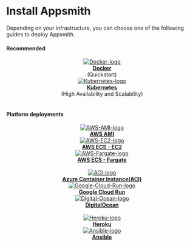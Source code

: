# Install Appsmith

Depending on your infrastructure, you can choose one of the following guides to deploy Appsmith. 

<div className="containerBorder">

#### Recommended

<div className="containerGrid">
        <div className="columnGrid column-one" align="center">
            <div className="containerCol">
                <a href="/getting-started/setup/installation-guides/docker">
                <img className="containerImage" src="/img/docker-logo.png" alt="Docker-logo"/>
                </a> 
            </div> 
            <b><a href="/getting-started/setup/installation-guides/docker">Docker</a></b><br/>
            (Quickstart)
        </div>
        <div className="columnGrid column-two" align="center">
         <div className="containerCol">
                <a href="/getting-started/setup/installation-guides/kubernetes">
                <img className="containerImage" src="/img/Kubernetes_logo.png" alt="Kubernetes-logo"/>
                </a>     
            </div> 
            <b><a href="/getting-started/setup/installation-guides/kubernetes">Kubernetes</a></b><br/>
             (High Availability and Scalability)
        </div>
</div>
<br/>

#### Platform deployments
  
<div className="containerGrid">
        <div className="columnGrid column-one" align="center">
          <div className="containerCol">
                <a href="/getting-started/setup/installation-guides/aws-ami">
                <img className="containerImage" src="/img/AWS_AMI.png" alt="AWS-AMI-logo"/>
                </a>   
            </div> 
            <b><a href="/getting-started/setup/installation-guides/aws-ami">AWS AMI</a></b>
        </div>
        <div className="columnGrid column-two" align="center">
           <div className="containerCol">
            <a href="/getting-started/setup/installation-guides/aws-ecs">
            <img className="containerImage" src="/img/AWS-ec2.png" alt="AWS-EC2-logo"/>
            </a> 
        </div> 
        <b><a href="/getting-started/setup/installation-guides/aws-ecs">AWS ECS - EC2</a></b>
        </div>
        <div className="columnGrid column-three" align="center">
         <div className="containerCol">
            <a href="/getting-started/setup/installation-guides/aws-ecs-on-fargate">
            <img className="containerImage" src="/img/aws_fargate.png" alt="AWS-Fargate-logo"/>
            </a>     
        </div> 
         <b><a href="/getting-started/setup/installation-guides/aws-ecs-on-fargate"> AWS ECS - Fargate</a></b>
        </div>
    </div>
<br/>


<div className="containerGrid">
        <div className="columnGrid column-one" align="center">
         <div className="containerCol">
            <a href="/getting-started/setup/installation-guides/azure-aci">
            <img className="containerImage" src="/img/azure_aci.png" alt="ACI-logo"/>
            </a> 
        </div> 
            <b><a href="/getting-started/setup/installation-guides/azure-aci">Azure Container Instance(ACI)</a></b> 
        </div>
        <div className="columnGrid column-two" align="center">
        <div className="containerCol">
            <a href="/getting-started/setup/installation-guides/google-cloud-run">
            <img className="containerImage" src="/img/google-cloud-run-logo.png" alt="Google-Cloud-Run-logo"/>
            </a>   
        </div> 
        <b><a href="/getting-started/setup/installation-guides/google-cloud-run">Google Cloud Run</a></b> 
        </div>
        <div className="columnGrid column-three" align="center">
          <div className="containerCol">
            <a href="/getting-started/setup/installation-guides/digitalocean">
            <img className="containerImage" src="/img/Digital-Ocean-Logo.png" alt="Digital-Ocean-logo"/>
            </a>     
          </div> 
         <b><a href="/getting-started/setup/installation-guides/digitalocean">DigitalOcean</a></b>
        </div>
    </div>
<br/>

<div className="containerGrid">
        <div className="columnGrid column-one" align="center">
            <div className="containerCol">
             <a href="/getting-started/setup/installation-guides/heroku">
               <img className="containerImage" src="/img/heroku-logo.png" alt="Heroku-logo"/>
             </a>   
            </div> 
            <b><a href="/getting-started/setup/installation-guides/heroku">Heroku</a></b>
        </div>
        <div className="columnGrid column-two" align="center">
        <div className="containerCol">
            <a href="/getting-started/setup/installation-guides/ansible">
            <img className="containerImage" src="/img/Ansible-logo.png" alt="Ansible-logo"/>
            </a>     
        </div> 
        <b><a href="/getting-started/setup/installation-guides/ansible">Ansible</a></b>
        </div>
        <div className="columnGrid column-three" align="center">
                </div>
</div>    

</div>